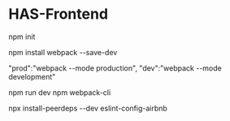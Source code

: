 # HAS-Frontend
<!-- Install Webpack -->

npm init
<!-- Install Webpack -->
npm install webpack --save-dev


"prod":"webpack --mode production",
"dev":"webpack --mode development"

npm run dev
npm webpack-cli 


<!-- Install ES Lint airbnb -->
npx install-peerdeps --dev eslint-config-airbnb

